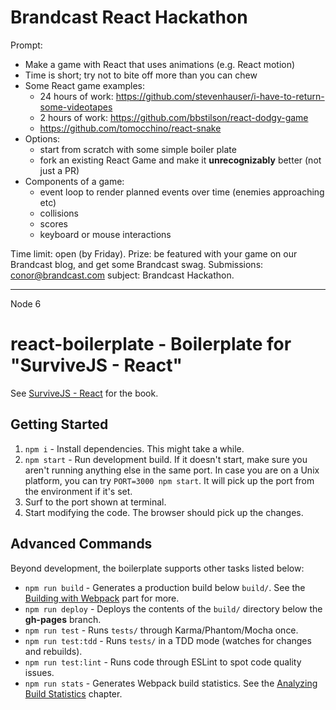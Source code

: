 

# Brandcast React Hackathon

Prompt:
 - Make a game with React that uses animations (e.g. React motion)
 - Time is short; try not to bite off more than you can chew
 - Some React game examples:
    - 24 hours of work: https://github.com/stevenhauser/i-have-to-return-some-videotapes
    - 2 hours of work: https://github.com/bbstilson/react-dodgy-game 
    - https://github.com/tomocchino/react-snake
 - Options:
    - start from scratch with some simple boiler plate
    - fork an existing React Game and make it __unrecognizably__ better (not just a PR)
 - Components of a game:
    - event loop to render planned events over time (enemies approaching etc)
    - collisions
    - scores
    - keyboard or mouse interactions

Time limit: open (by Friday).
Prize: be featured with your game on our Brandcast blog, and get some Brandcast swag.
Submissions: conor@brandcast.com subject: Brandcast Hackathon.

--------------------------------------------------------------------
Node 6 

# react-boilerplate - Boilerplate for "SurviveJS - React"

See [SurviveJS - React](http://survivejs.com/react/introduction/) for the book.

## Getting Started

1. `npm i` - Install dependencies. This might take a while.
2. `npm start` - Run development build. If it doesn't start, make sure you aren't running anything else in the same port. In case you are on a Unix platform, you can try `PORT=3000 npm start`. It will pick up the port from the environment if it's set.
3. Surf to the port shown at terminal.
4. Start modifying the code. The browser should pick up the changes.

## Advanced Commands

Beyond development, the boilerplate supports other tasks listed below:

* `npm run build` - Generates a production build below `build/`. See the [Building with Webpack](http://survivejs.com/webpack/building-with-webpack/) part for more.
* `npm run deploy` - Deploys the contents of the `build/` directory below the **gh-pages** branch.
* `npm run test` - Runs `tests/` through Karma/Phantom/Mocha once.
* `npm run test:tdd` - Runs `tests/` in a TDD mode (watches for changes and rebuilds).
* `npm run test:lint` - Runs code through ESLint to spot code quality issues.
* `npm run stats` - Generates Webpack build statistics. See the [Analyzing Build Statistics](http://survivejs.com/webpack/building-with-webpack/analyzing-build-statistics/) chapter.
